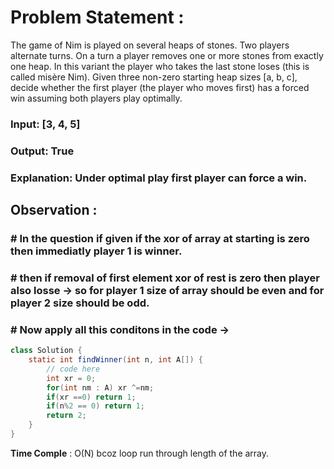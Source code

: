 #  Problem Statement :
The game of Nim is played on several heaps of stones. Two players alternate turns. On a turn a player removes one or more stones from exactly one heap. In this variant the player who
takes the last stone loses (this is called misère Nim).
Given three non-zero starting heap sizes [a, b, c], decide whether the first player (the player who moves first) has a forced win assuming both players play optimally.
###  Input: [3, 4, 5]
###  Output: True
###  Explanation: Under optimal play first player can force a win.
##  Observation :
###  # In the question if given if the xor of array at starting is zero then immediatly player 1 is winner.
###  # then if removal of first element xor of rest is zero then player also losse -> so for player 1 size of array should be even and for player 2 size should be odd.
###  # Now apply all this conditons in the code ->

```java
class Solution {
    static int findWinner(int n, int A[]) {
        // code here
        int xr = 0;
        for(int nm : A) xr ^=nm;
        if(xr ==0) return 1;
        if(n%2 == 0) return 1;
        return 2;
    }
}
```
**Time Comple** : O(N) bcoz loop run through length of the array.
